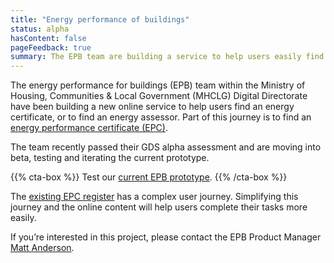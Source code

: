 ```yaml
---
title: "Energy performance of buildings"
status: alpha
hasContent: false
pageFeedback: true
summary: The EPB team are building a service to help users easily find an energy certificate or assessor, whilst we’re working to open up the available data.
---
```


The energy performance for buildings (EPB) team within the Ministry of Housing, Communities & Local Government (MHCLG) Digital Directorate have been building a new online service to help users find an energy certificate, or to find an energy assessor. Part of this journey is to find an [energy performance certificate (EPC)](https://www.gov.uk/buy-sell-your-home/energy-performance-certificates).

The team recently passed their GDS alpha assessment and are moving into beta, testing and iterating the current prototype.

{{% cta-box %}}
Test our [current EPB prototype](https://mhclg-epb-prototype-04.herokuapp.com).
{{% /cta-box %}}

The [existing EPC register](https://www.epcregister.com/) has a complex user journey. Simplifying this journey and the online content will help users complete their tasks more easily.

If you’re interested in this project, please contact the EPB Product Manager [Matt Anderson](mailto:Matthew.Anderson@communities.gov.uk).
